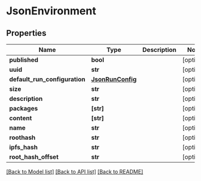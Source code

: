 # JsonEnvironment


## Properties
Name | Type | Description | Notes
------------ | ------------- | ------------- | -------------
**published** | **bool** |  | [optional] 
**uuid** | **str** |  | [optional] 
**default_run_configuration** | [**JsonRunConfig**](JsonRunConfig.md) |  | [optional] 
**size** | **str** |  | [optional] 
**description** | **str** |  | [optional] 
**packages** | **[str]** |  | [optional] 
**content** | **[str]** |  | [optional] 
**name** | **str** |  | [optional] 
**roothash** | **str** |  | [optional] 
**ipfs_hash** | **str** |  | [optional] 
**root_hash_offset** | **str** |  | [optional] 

[[Back to Model list]](../README.md#documentation-for-models) [[Back to API list]](../README.md#documentation-for-api-endpoints) [[Back to README]](../README.md)



